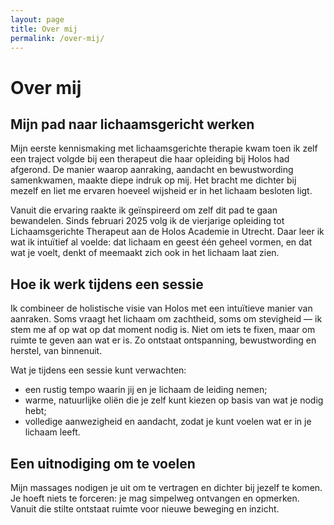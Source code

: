 ```yaml
---
layout: page
title: Over mij
permalink: /over-mij/
---
```


# Over mij

## Mijn pad naar lichaamsgericht werken

Mijn eerste kennismaking met lichaamsgerichte therapie kwam toen ik zelf een traject volgde bij een therapeut die haar opleiding bij Holos had afgerond. De manier waarop aanraking, aandacht en bewustwording samenkwamen, maakte diepe indruk op mij. Het bracht me dichter bij mezelf en liet me ervaren hoeveel wijsheid er in het lichaam besloten ligt.

Vanuit die ervaring raakte ik geïnspireerd om zelf dit pad te gaan bewandelen. Sinds februari 2025 volg ik de vierjarige opleiding tot Lichaamsgerichte Therapeut aan de Holos Academie in Utrecht. Daar leer ik wat ik intuïtief al voelde: dat lichaam en geest één geheel vormen, en dat wat je voelt, denkt of meemaakt zich ook in het lichaam laat zien.

## Hoe ik werk tijdens een sessie

Ik combineer de holistische visie van Holos met een intuïtieve manier van aanraken. Soms vraagt het lichaam om zachtheid, soms om stevigheid — ik stem me af op wat op dat moment nodig is. Niet om iets te fixen, maar om ruimte te geven aan wat er is. Zo ontstaat ontspanning, bewustwording en herstel, van binnenuit.

Wat je tijdens een sessie kunt verwachten:

- een rustig tempo waarin jij en je lichaam de leiding nemen;
- warme, natuurlijke oliën die je zelf kunt kiezen op basis van wat je nodig hebt;
- volledige aanwezigheid en aandacht, zodat je kunt voelen wat er in je lichaam leeft.

## Een uitnodiging om te voelen

Mijn massages nodigen je uit om te vertragen en dichter bij jezelf te komen. Je hoeft niets te forceren: je mag simpelweg ontvangen en opmerken. Vanuit die stilte ontstaat ruimte voor nieuwe beweging en inzicht.
